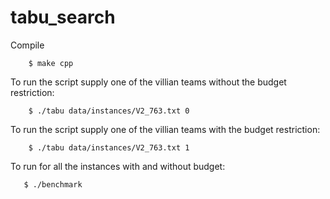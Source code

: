 tabu_search
===========

Compile

```
    $ make cpp 
```

To run the script supply one of the villian teams without the budget restriction:

```
    $ ./tabu data/instances/V2_763.txt 0
```

To run the script supply one of the villian teams with the budget restriction:

```
    $ ./tabu data/instances/V2_763.txt 1
```

To run for all the instances with and without budget:
```
   $ ./benchmark
